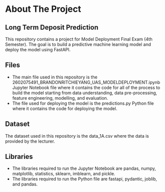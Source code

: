 # About The Project 
## Long Term Deposit Prediction
This repository contains a project for Model Deployment Final Exam (4th Semester). The goal is to build a predictive machine learning model and deploy the model using FastAPI.

## Files
* The main file used in this repository is the 2602075491_BRANDONRITCHIEYANG_UAS_MODELDEPLOYMENT.ipynb Jupyter Notebook file where it contains the code for all of the process to build the model starting from 
data understanding, data pre-processing, feature engineering, modelling, and evaluation.
* The file used for deploying the model is the predictions.py Python file where it contains the code for deploying the model.

## Dataset
The dataset used in this repository is the data_1A.csv where the data is provided by the lecturer.

## Libraries
* The libraries required to run the Jupyter Notebook are pandas, numpy, matplotlib, statistics, sklearn, imblearn, and pickle.
* The libraries required to run the Python file are fastapi, pydantic, joblib, and pandas.
